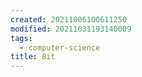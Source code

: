 ```yaml
---
created: 20211006100611250
modified: 20211031193140009
tags:
  - computer-science
title: Bit
---
```

